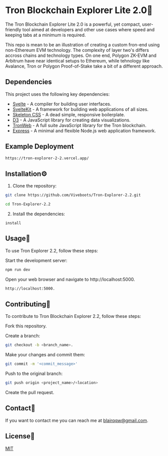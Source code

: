 # Tron Blockchain Explorer Lite 2.0🔗 
The Tron Blockchain Explorer Lite 2.0 is a powerful, yet compact, user-friendly tool aimed at developers and other use cases where speed and keeping tabs at a minimum is required.

This repo is mean to be an illustration of creating a custom fron-end using non-Ethereum EVM technology. The complexity of layer two's differs accross chains and technology types.  On one end, Polygon ZK-EVM and Arbitrum have near identical setups to Ethereum, while tehnology like Avalance, Tron or Polygon Proof-of-Stake take a bit of a different approach.  

## Dependencies

This project uses the following key dependencies:

- [Svelte](https://svelte.dev/) - A compiler for building user interfaces.
- [SvelteKit](https://kit.svelte.dev/) - A framework for building web applications of all sizes.
- [Skeleton CSS](http://getskeleton.com/) - A dead simple, responsive boilerplate.
- [D3](https://d3js.org/) - A JavaScript library for creating data visualizations.
- [TronWeb](https://developers.tron.network/docs/tron-web-intro) - A full suite JavaScript library for the Tron blockchain.
- [Express](https://expressjs.com/) - A minimal and flexible Node.js web application framework.

## Example Deployment

```bash
https://tron-explorer-2-2.vercel.app/
```

## Installation⚙️ 

1. Clone the repository:

```bash
git clone https://github.com/Viveboots/Tron-Explorer-2.2.git 
```
```bash
cd Tron-Explorer-2.2
```

2. Install the dependencies:

```bashnpm 
install
```


## Usage🔧



To use Tron Explorer 2.2, follow these steps:

Start the development server:

```bash
npm run dev
```
Open your web browser and navigate to http://localhost:5000.

```bash
http://localhost:5000.
```

## Contributing🤝

To contribute to Tron Blockchain Explorer 2.2, follow these steps:

Fork this repository.

Create a branch: 
```bash
git checkout -b <branch_name>.
```
Make your changes and commit them: 
```bash
git commit -m '<commit_message>'
```
Push to the original branch: 
```bash
git push origin <project_name>/<location>
```
Create the pull request.

## Contact📧
If you want to contact me you can reach me at <blairqqw@gmail.com>.

## License📜 

[MIT](https://choosealicense.com/licenses/mit/)